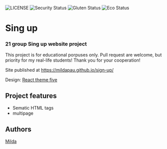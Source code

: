  ![LICENSE](https://img.shields.io/badge/license-MIT-blue.svg?style=flat-square)
![Security Status](https://img.shields.io/security-headers?label=Security&url=https%3A%2F%2Fgithub.com&style=flat-square)
![Gluten Status](https://img.shields.io/badge/Gluten-Free-green.svg)
![Eco Status](https://img.shields.io/badge/ECO-Friendly-green.svg)


# Sing up
### 21 group Sing up website project

This project is for educational porpuses only. Pull request are welcome, but priority for my real-life students! Thank you for your cooperation!

Site published at https://mildapau.github.io/sign-up/

Design: [React theme five](https://react.theme-land.com/theme-five)


## Project features
- Sematic HTML tags
- multipage

## Authors
[Milda](https://github.com/MildaPau)